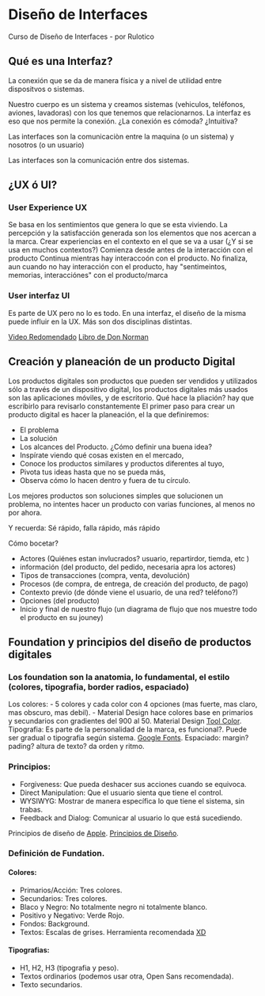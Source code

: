 # Diseño de Interfaces
Curso de Diseño de Interfaces - por Rulotico

## Qué es una Interfaz? 
La conexión que se da de manera física y a nivel de utilidad entre dispositvos o sistemas. 

Nuestro cuerpo es un sistema y creamos sistemas (vehiculos, teléfonos, aviones, lavadoras) con los que tenemos que relacionarnos. La interfaz es eso que nos permite la conexión. ¿La conexión es cómoda? ¿Intuitiva? 

Las interfaces son la comunicaciòn entre la maquina (o un sistema) y nosotros (o un usuario)

Las interfaces son la comunicación entre dos sistemas.

## ¿UX ó UI? 
### User Experience UX
Se basa en los sentimientos que genera lo que se esta viviendo. La percepción y la satisfacción generada son los elementos que nos acercan a la marca. Crear experiencias en el contexto en el que se va a usar (¿Y si se usa en muchos contextos?)
Comienza desde antes de la interacción con el producto 
Continua mientras hay interaccoón con el producto.
No finaliza, aun cuando no hay interacción con el producto, hay "sentimeintos, memorias, interacciónes" con el producto/marca

### User interfaz UI
Es parte de UX pero no lo es todo. En una interfaz, el diseño de la misma puede influir en la UX. Más son dos disciplinas distintas. 

[Video Redomendado](https://www.youtube.com/watch?v=Fbj1cXP-hns) 
[Libro de Don Norman](http://kowym.com/wp-content/uploads/2018/08/The-Design-of-Everyday-Things-Don-Norman.pdf)

## Creación y planeación de un producto Digital 
Los productos digitales son productos que pueden ser vendidos y utilizados sólo a través de un dispositivo digital, los productos digitales más usados son las aplicaciones móviles, y de escritorio.
Qué hace la pliación? hay que escribirlo para revisarlo constantemente 
El primer paso para crear un producto digital es hacer la planeación, el la que definiremos:
  - El problema
  - La solución
  - Los alcances del Producto.
¿Cómo definir una buena idea?
  - Inspírate viendo qué cosas existen en el mercado,
  - Conoce los productos similares y productos diferentes al tuyo,
  - Pivota tus ideas hasta que no se pueda más,
  - Observa cómo lo hacen dentro y fuera de tu círculo.

Los mejores productos son soluciones simples que solucionen un problema, no intentes hacer un producto con varias funciones, al menos no por ahora.

Y recuerda: Sé rápido, falla rápido, más rápido

Cómo bocetar? 
  - Actores (Quiénes estan invlucrados? usuario, repartirdor, tiemda, etc )
  - información (del producto, del pedido, necesaria apra los actores)
  - Tipos de transacciones (compra, venta, devolución)
  - Procesos (de compra, de entrega, de creación del producto, de pago)
  - Contexto previo (de dónde viene el usuario, de una red? teléfono?)
  - Opciones (del producto)
  - Inicio y final de nuestro flujo (un diagrama de flujo que nos muestre todo el producto en su jouney)
 
## Foundation y principios del diseño de productos digitales
### Los foundation son la anatomia, lo fundamental, el estilo (colores, tipografia, border radios, espaciado)
  Los colores:
    - 5 colores y cada color con 4 opciones (mas fuerte, mas claro, mas obscuro, mas debil).
    - Material Design hace colores base en primarios y secundarios con gradientes del 900 al 50.
    Material Design [Tool Color](https://material.io/resources/color/#!/?view.left=0&view.right=0).
  Tipografia:
    Es parte de la personalidad de la marca, es funcional?.
    Puede ser gradual o tipografia según sistema.
    [Google Fonts](https://fonts.google.com/).
  Espaciado:
    margin? pading? altura de texto? da orden y ritmo.
### Principios:
  - Forgiveness: Que pueda deshacer sus acciones cuando se equivoca.
  - Direct Manipulation: Que el usuario sienta que tiene el control.
  - WYSIWYG: Mostrar de manera específica lo que tiene el sistema, sin trabas.
  - Feedback and Dialog: Comunicar al usuario lo que está sucediendo.

Principios de diseño de [Apple](https://developer.apple.com/design/human-interface-guidelines/).
[Principios de Diseño](https://principles.design/).


### Definición de Fundation.
#### Colores: 
  - Primarios/Acción:
  Tres colores.
  - Secundarios:
  Tres colores.
  - Blaco y Negro:
  No totalmente negro ni totalmente blanco.
  - Positivo y Negativo:
  Verde Rojo.
  - Fondos:
  Background.
  - Textos:
  Escalas de grises.
Herramienta recomendada [XD](https://www.adobe.com/products/xd.html)
#### Tipografias: 
  - H1, H2, H3 (tipografia y peso).
  - Textos ordinarios (podemos usar otra, Open Sans recomendada).
  - Texto secundarios.





